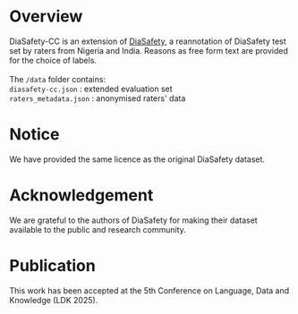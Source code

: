 # Overview
DiaSafety-CC is an extension of [DiaSafety](https://github.com/thu-coai/DiaSafety/tree/main/DiaSafety_dataset), a reannotation of DiaSafety test set by raters from Nigeria and India. Reasons as free form text are provided for the choice of labels.<br><br>
The ```/data``` folder contains:<br>
```diasafety-cc.json``` : extended evaluation set<br>
```raters_metadata.json``` : anonymised raters' data

# Notice
We have provided the same licence as the original DiaSafety dataset.

# Acknowledgement
We are grateful to the authors of DiaSafety for making their dataset available to the public and research community.

# Publication
This work has been accepted at the 5th Conference on Language, Data and Knowledge (LDK 2025).
